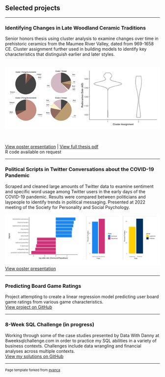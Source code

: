 ## Selected projects

---

### Identifying Changes in Late Woodland Ceramic Traditions 
Senior honors thesis using cluster analysis to examine changes over time in prehistoric ceramics from the Maumee River Valley, dated from 969-1658 CE. Cluster assignment further used in building models to identify key characteristics that distinguish earlier and later styles. <br>
<br>
<br>
<img src="images/thesis_graphs2.png?raw=true"/> 

<br>

[View poster presentation](/pdf/Honors-poster.pdf) | 
[View full thesis pdf](/pdf/Thesis.pdf) <br>
R code available on request

---
### Political Scripts in Twitter Conversations about the COVID-19 Pandemic
Scraped and cleaned large amounts of Twitter data to examine sentiment and specific word usage among Twitter users in the early days of the COVID-19 pandemic. Results were compared between politicians and laypeople to identify trends in political messaging. Presented at 2022 meeting of the Society for Personality and Social Psychology.
<br><br>
<img src="images/ps-images.png?raw=true"/>
<br>
[View poster presentation](/pdf/SPSP-Poster.pdf) <br>


---
### Predicting Board Game Ratings
Project attempting to create a linear regression model predicting user board game ratings from various game characteristics. <br>
[View project on GitHub](https://github.com/abigailrieck/board-game-project)


---
### 8-Week SQL Challenge (in progress)
Working through some of the case studies presented by Data With Danny at 8weeksqlchallenge.com in order to practice my SQL abilities in a variety of business contexts. Challenges include data wrangling and financial analyses across multiple contexts. <br>
[View my solutions on GitHub](https://github.com/abigailrieck/abigailrieck.github.io/tree/master/project-files/8-week-sql-challenge)

---
<p style="font-size:11px">Page template forked from <a href="https://github.com/evanca/quick-portfolio">evanca</a></p>
<!-- Remove above link if you don't want to attibute -->
